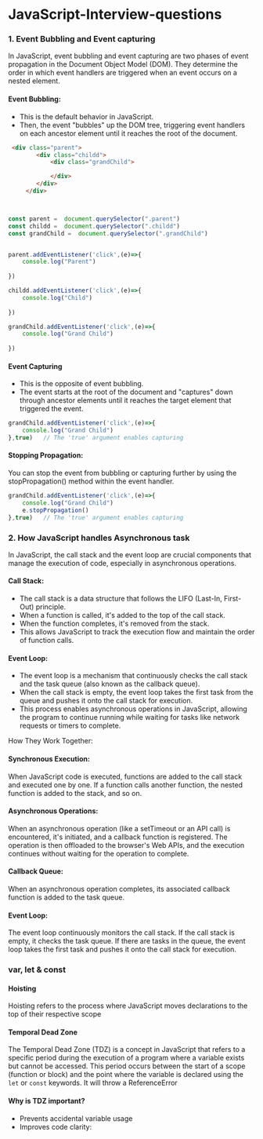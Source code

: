 # JavaScript-Interview-questions

### 1. Event Bubbling and Event capturing

In JavaScript, event bubbling and event capturing are two phases of event propagation in the Document Object Model (DOM). They determine the order in which event handlers are triggered when an event occurs on a nested element.

#### Event Bubbling:
* This is the default behavior in JavaScript.
* Then, the event "bubbles" up the DOM tree, triggering event handlers on each ancestor element until it reaches the root of the document.

```html
 <div class="parent">
        <div class="childd">
            <div class="grandChild">

            </div>
        </div>
     </div>
```

```js


const parent =  document.querySelector(".parent")
const childd =  document.querySelector(".childd")
const grandChild =  document.querySelector(".grandChild")


parent.addEventListener('click',(e)=>{
    console.log("Parent")
    
})

childd.addEventListener('click',(e)=>{
    console.log("Child")
    
})

grandChild.addEventListener('click',(e)=>{
    console.log("Grand Child")
    
})

```

#### Event Capturing
* This is the opposite of event bubbling.
* The event starts at the root of the document and "captures" down through ancestor elements until it reaches the target element that triggered the event.

```js
grandChild.addEventListener('click',(e)=>{
    console.log("Grand Child")
},true)   // The 'true' argument enables capturing


```

#### Stopping Propagation:
You can stop the event from bubbling or capturing further by using the stopPropagation() method within the event handler.

```js
grandChild.addEventListener('click',(e)=>{
    console.log("Grand Child")
    e.stopPropagation()
},true)   // The 'true' argument enables capturing
```

### 2. How JavaScript handles Asynchronous task

In JavaScript, the call stack and the event loop are crucial components that manage the execution of code, especially in asynchronous operations.

#### Call Stack:
* The call stack is a data structure that follows the LIFO (Last-In, First-Out) principle.
* When a function is called, it's added to the top of the call stack.
* When the function completes, it's removed from the stack.
* This allows JavaScript to track the execution flow and maintain the order of function calls.

#### Event Loop:
* The event loop is a mechanism that continuously checks the call stack and the task queue (also known as the callback queue).
* When the call stack is empty, the event loop takes the first task from the queue and pushes it onto the call stack for execution. 
* This process enables asynchronous operations in JavaScript, allowing the program to continue running while waiting for tasks like network requests or timers to complete.

How They Work Together:
#### Synchronous Execution:
When JavaScript code is executed, functions are added to the call stack and executed one by one. If a function calls another function, the nested function is added to the stack, and so on.

#### Asynchronous Operations:
When an asynchronous operation (like a setTimeout or an API call) is encountered, it's initiated, and a callback function is registered. The operation is then offloaded to the browser's Web APIs, and the execution continues without waiting for the operation to complete.

#### Callback Queue:
When an asynchronous operation completes, its associated callback function is added to the task queue.

#### Event Loop:
The event loop continuously monitors the call stack. If the call stack is empty, it checks the task queue. If there are tasks in the queue, the event loop takes the first task and pushes it onto the call stack for execution.

### var, let & const

#### Hoisting

Hoisting refers to the process where JavaScript moves declarations to the top of their respective scope

#### Temporal Dead Zone

The Temporal Dead Zone (TDZ) is a concept in JavaScript that refers to a specific period during the execution of a program where a variable exists but cannot be accessed. This period occurs between the start of a scope (function or block) and the point where the variable is declared using the `let` or `const` keywords. 
It will throw a ReferenceError

#### Why is TDZ important?
* Prevents accidental variable usage
* Improves code clarity:
